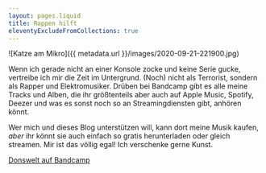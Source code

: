 ```yaml
---
layout: pages.liquid
title: Rappen hilft
eleventyExcludeFromCollections: true
---
```


![Katze am Mikro]({{ metadata.url }}/images/2020-09-21-221900.jpg)

Wenn ich gerade nicht an einer Konsole zocke und keine Serie gucke, vertreibe ich mir die Zeit im Untergrund. (Noch) nicht als Terrorist, sondern als Rapper und Elektromusiker. Drüben bei Bandcamp gibt es alle meine Tracks und Alben, die ihr größtenteils aber auch auf Apple Music, Spotify, Deezer und was es sonst noch so an Streamingdiensten gibt, anhören könnt.

Wer mich und dieses Blog unterstützen will, kann dort meine Musik kaufen, *aber* ihr könnt sie auch einfach so gratis herunterladen oder gleich streamen. Mir ist das völlig egal! Ich verschenke gerne Kunst.

[Donswelt auf Bandcamp](https://donswelt.bandcamp.com/)